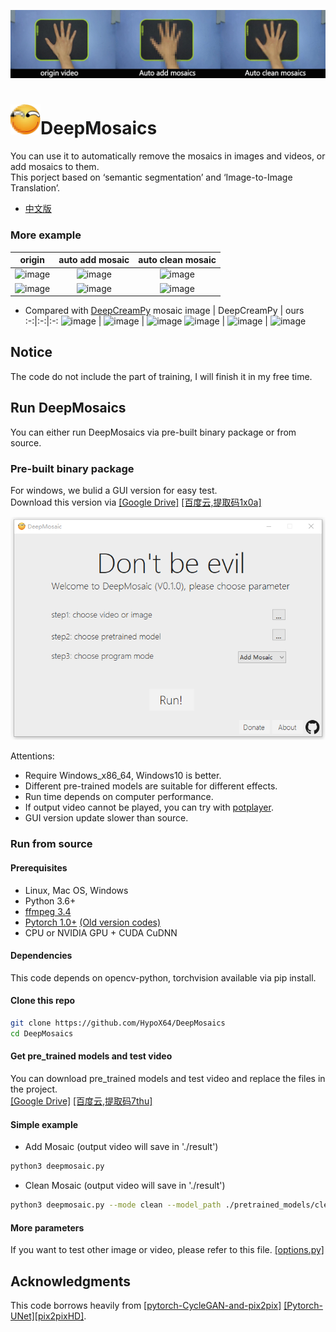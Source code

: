 ![image](./imgs/hand.gif)
# <img src="./imgs/icon.jpg" width="48">DeepMosaics
You can use it to automatically remove the mosaics in images and videos, or add mosaics to them.<br>
This porject based on ‘semantic segmentation’ and ‘Image-to-Image Translation’.<br>
* [中文版](./README_CN.md)<br>

### More example
origin | auto add mosaic |  auto clean mosaic  
:-:|:-:|:-:
![image](https://github.com/HypoX64/DeepMosaics_example/blob/master/lena.jpg) | ![image](https://github.com/HypoX64/DeepMosaics_example/blob/master/lena_add.jpg) | ![image](https://github.com/HypoX64/DeepMosaics_example/blob/master/lena_clean.jpg) 
![image](https://github.com/HypoX64/DeepMosaics_example/blob/master/youknow.png)  | ![image](https://github.com/HypoX64/DeepMosaics_example/blob/master/youknow_add.png) | ![image](https://github.com/HypoX64/DeepMosaics_example/blob/master/youknow_clean.png) 
* Compared with [DeepCreamPy](https://github.com/deeppomf/DeepCreamPy)
mosaic image | DeepCreamPy | ours  
:-:|:-:|:-:
![image](https://github.com/HypoX64/DeepMosaics_example/blob/master/face_a_mosaic.jpg) | ![image](https://github.com/HypoX64/DeepMosaics_example/blob/master/a_dcp.png) | ![image](https://github.com/HypoX64/DeepMosaics_example/blob/master/face_a_clean.jpg) 
![image](https://github.com/HypoX64/DeepMosaics_example/blob/master/face_b_mosaic.jpg) | ![image](https://github.com/HypoX64/DeepMosaics_example/blob/master/b_dcp.png) | ![image](https://github.com/HypoX64/DeepMosaics_example/blob/master/face_b_clean.jpg) 

## Notice
The code do not include the part of training, I will finish it in my free time.<br>

## Run DeepMosaics
You can either run DeepMosaics via pre-built binary package or from source.<br>

### Pre-built binary package
For windows, we bulid a GUI version for easy test.<br>
Download this version via [[Google Drive]](https://drive.google.com/open?id=1LTERcN33McoiztYEwBxMuRjjgxh4DEPs)  [[百度云,提取码1x0a]](https://pan.baidu.com/s/10rN3U3zd5TmfGpO_PEShqQ) <br>

![image](./imgs/GUI.png)<br>

Attentions:<br>
  - Require Windows_x86_64, Windows10 is better.<br>
  - Different pre-trained models are suitable for different effects.<br>
  - Run time depends on computer performance.<br>
  - If output video cannot be played, you can try with [potplayer](https://daumpotplayer.com/download/).
  - GUI version update slower than source.

### Run from source
#### Prerequisites
  - Linux, Mac OS, Windows
  - Python 3.6+
  - [ffmpeg 3.4](http://ffmpeg.org/)
  - [Pytorch 1.0+](https://pytorch.org/)  [(Old version codes)](https://github.com/HypoX64/DeepMosaics/tree/Pytorch0.4)
  - CPU or NVIDIA GPU + CUDA CuDNN<br>
#### Dependencies
This code depends on opencv-python, torchvision available via pip install.
#### Clone this repo
```bash
git clone https://github.com/HypoX64/DeepMosaics
cd DeepMosaics
```
#### Get pre_trained models and test video
You can download pre_trained models and test video and replace the files in the project.<br>
[[Google Drive]](https://drive.google.com/open?id=10nARsiZoZGcaKw40nQu9fJuRp1oeabPs)   [[百度云,提取码7thu]](https://pan.baidu.com/s/1IG4bdIiIC9PH9-oEyae5Sg) 

#### Simple example
* Add Mosaic (output video will save in './result')
```bash
python3 deepmosaic.py
```
* Clean Mosaic (output video will save in './result')
```bash
python3 deepmosaic.py --mode clean --model_path ./pretrained_models/clean_hands_unet_128.pth --media_path ./result/hands_test_AddMosaic.mp4
```
#### More parameters
If you want to test other image or video, please refer to this file.
[[options.py]](https://github.com/HypoX64/DeepMosaics/blob/master/options.py) 
<br>

## Acknowledgments
This code borrows heavily from [[pytorch-CycleGAN-and-pix2pix]](https://github.com/junyanz/pytorch-CycleGAN-and-pix2pix) [[Pytorch-UNet]](https://github.com/milesial/Pytorch-UNet)[[pix2pixHD]](https://github.com/NVIDIA/pix2pixHD).
